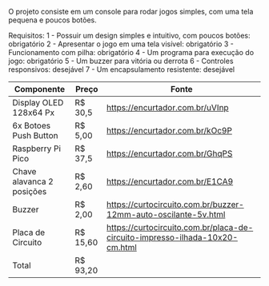
O projeto consiste em um console para rodar jogos simples, com uma tela pequena e poucos botões.

Requisitos:
1 - Possuir um design simples e intuitivo, com poucos botões: obrigatório
2 - Apresentar o jogo em uma tela visível: obrigatório
3 - Funcionamento com pilha: obrigatório
4 - Um programa para execução do jogo: obrigatório
5 - Um buzzer para vitória ou derrota
6 - Controles responsivos: desejável
7 - Um encapsulamento resistente: desejável

| Componente                | Preço    | Fonte                                                                        |
|---------------------------|----------|------------------------------------------------------------------------------|
| Display OLED 128x64 Px    | R$ 30,5  | https://encurtador.com.br/uVInp                                              |
| 6x Botoes Push Button     | R$ 5,00  | https://encurtador.com.br/kOc9P                                              |
| Raspberry Pi Pico         | R$ 37,5  | https://encurtador.com.br/GhqPS                                              |
| Chave alavanca 2 posições | R$ 2,60  | https://encurtador.com.br/E1CA9                                              |
| Buzzer                    | R$ 2,00  | https://curtocircuito.com.br/buzzer-12mm-auto-oscilante-5v.html              |
| Placa de Circuito         | R$ 15,60 | https://curtocircuito.com.br/placa-de-circuito-impresso-ilhada-10x20-cm.html |
| Total                     | R$ 93,20 |                                                                              |
